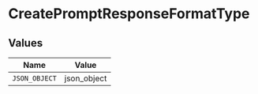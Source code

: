 # CreatePromptResponseFormatType


## Values

| Name          | Value         |
| ------------- | ------------- |
| `JSON_OBJECT` | json_object   |